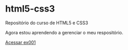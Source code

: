 # html5-css3
 Repositório do curso de HTML5 e CSS3

 Agora estou aprendendo a gerenciar o meu respositório.

 <a href="https://josedantas1420.github.io/html5-css3/exercicios/ex001">Acessar ex001</a>